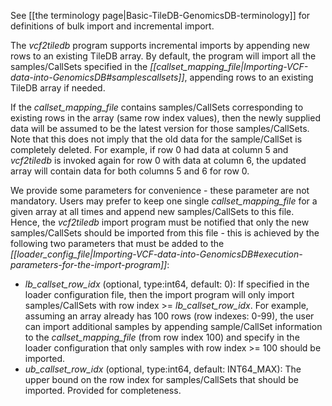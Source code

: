 See [[the terminology page|Basic-TileDB-GenomicsDB-terminology]] for definitions of bulk import and incremental import.

The _vcf2tiledb_ program supports incremental imports by appending new rows to an existing TileDB array. By default, the 
program will import all the samples/CallSets specified in the 
_[[callset_mapping_file|Importing-VCF-data-into-GenomicsDB#samplescallsets]]_, appending rows to an existing TileDB 
array if needed.

If the _callset_mapping_file_ contains samples/CallSets corresponding to existing rows in the array (same row index 
values), then the newly supplied data will be assumed to be the latest version for those samples/CallSets. Note that 
this does not imply that the old data for the sample/CallSet is completely deleted. For example, if row 0 had data at 
column 5 and _vcf2tiledb_ is invoked again for row 0 with data at column 6, the updated array will contain data for both 
columns 5 and 6 for row 0.

We provide some parameters for convenience - these parameter are not mandatory. Users may prefer to keep one single 
_callset_mapping_file_ for a given array at all times and append new samples/CallSets to this file. Hence, the 
_vcf2tiledb_ import program must be notified that only the new samples/CallSets should be imported from this file - this 
is achieved by the following two parameters that must be added to the 
_[[loader_config_file|Importing-VCF-data-into-GenomicsDB#execution-parameters-for-the-import-program]]_:
* _lb_callset_row_idx_ (optional, type:int64, default: 0): If specified in the loader configuration file, then the 
import program will only import samples/CallSets with row index \>= _lb_callset_row_idx_. For example, assuming an array 
already has 100 rows (row indexes: 0-99), the user can import additional samples by appending sample/CallSet information 
to the _callset_mapping_file_ (from row index 100) and specify in the loader configuration that only samples with row 
index \>= 100 should be imported.
* _ub_callset_row_idx_ (optional, type:int64, default: INT64_MAX): The upper bound on the row index for 
samples/CallSets that should be imported. Provided for completeness.
